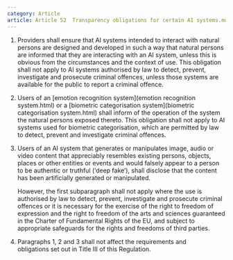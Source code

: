 ```yaml
---
category: Article
article: Article 52  Transparency obligations for certain AI systems.md
---
```


1. Providers shall ensure that AI systems intended to interact with natural persons are designed and developed in such a way that natural persons are informed that they are interacting with an AI system, unless this is obvious from the circumstances and the context of use. This obligation shall not apply to AI systems authorised by law to detect, prevent, investigate and prosecute criminal offences, unless those systems are available for the public to report a criminal offence.

2. Users of an [emotion recognition system](emotion recognition system.html) or a [biometric categorisation system](biometric categorisation system.html) shall inform of the operation of the system the natural persons exposed thereto. This obligation shall not apply to AI systems used for biometric categorisation, which are permitted by law to detect, prevent and investigate criminal offences.

3. Users of an AI system that generates or manipulates image, audio or video content that appreciably resembles existing persons, objects, places or other entities or events and would falsely appear to a person to be authentic or truthful (‘deep fake’), shall disclose that the content has been artificially generated or manipulated.

	However, the first subparagraph shall not apply where the use is authorised by law to detect, prevent, investigate and prosecute criminal offences or it is necessary for the exercise of the right to freedom of expression and the right to freedom of the arts and sciences guaranteed in the Charter of Fundamental Rights of the EU, and subject to appropriate safeguards for the rights and freedoms of third parties.

4. Paragraphs 1, 2 and 3 shall not affect the requirements and obligations set out in Title III of this Regulation.